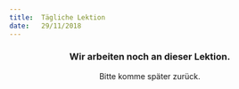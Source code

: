 ```yaml
---
title:  Tägliche Lektion
date:   29/11/2018
---
```


### <center>Wir arbeiten noch an dieser Lektion.</center>
<center>Bitte komme später zurück.</center>